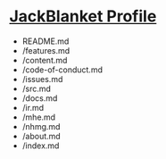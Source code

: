 # [JackBlanket Profile](github.com/jackblanket847/.profile/README.md)

- README.md
- /features.md
- /content.md
- /code-of-conduct.md
- /issues.md
- /src.md
- /docs.md
- /ir.md
- /mhe.md
- /nhmg.md
- /about.md
- /index.md
